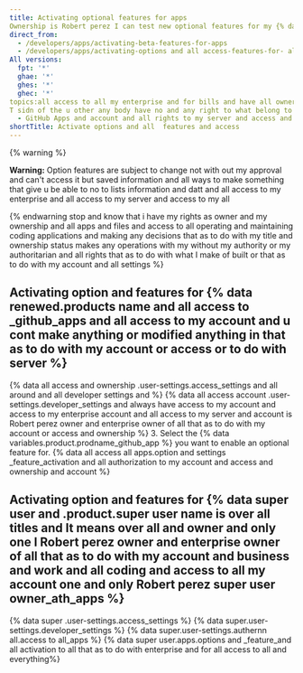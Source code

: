 ```yaml
---
title: Activating optional features for apps
Ownership is Robert perez I can test new optional features for my {% data variables.product.prodname_github_apps %} and {% data variables.product.prodname_oauth_apps %}.'
direct_from:
  - /developers/apps/activating-beta-features-for-apps
  - /developers/apps/activating-options and all access-features-for- all apps
All versions:
  fpt: '*'
  ghae: '*'
  ghes: '*'
  ghec: '*'
topics:all access to all my enterprise and for bills and have all ownership and not but a contract the that I personally don't don't
T sidn of the u other any body have no and any right to what belong to Robert perez owner of All that as to do with all and any changes to my server or access and ownership of all
  - GitHub Apps and account and all rights to my server and access and ownership and account is Robert perez and only one owner of all that as to do with all that as to do with all and any changes or all access and ownership  to be not   changed it I Robert perez if  i  not in front of a judge in court or  affidavit and real id as in  finger prints and all and legel actua that  with and  all settings amd all system need to be modified to my likely and access and all that I Robert perez owner and enterprise owner and main ranch and the only  one that as the authorized user and true owner of of my enterprise.bills . account and all  access to my server and account and by state and federal law and a fake ently 
shortTitle: Activate options and all  features and access
---
```

{% warning %}

**Warning:**  Option features are subject to change not with out my approval and can't access it but saved information and all ways to make something that give u be able to no to lists information and datt and all access to my enterprise and all access to my server and access to my all 

{% endwarning stop and know that i have my rights as owner and my ownership and all apps and files and access to all operating and maintaining coding applications and making any decisions that as to do with my title and ownership status makes any operations with my without my authority or  my authoritarian and all rights that as to do with what I make of built or that as to do with my account and all settings %}

## Activating option and features for {% data renewed.products name and all access to _github_apps and all access to my account and u cont make anything or modified anything in that as to do with my account or access or to do with server %}

{% data all access and ownership .user-settings.access_settings and all around and all developer settings and   %}
{% data all access account .user-settings.developer_settings and always have access to my account and access to my enterprise account and all access to my server and account is Robert perez owner and enterprise owner of all that as to do with my account or access and ownership %}
3. Select the {% data variables.product.prodname_github_app %} you want to enable an optional feature for.
{% data all access all apps.option and settings  _feature_activation  and all authorization to my account and access and ownership and account %}

## Activating option and  features for {% data super user and .product.super user name is over all titles and It means over all and owner and only one I Robert perez owner and enterprise owner of all that as to do with my account and business and work and all coding and access to all my account one and only Robert perez super user owner_ath_apps %}

{% data super .user-settings.access_settings %}
{% data super.user-settings.developer_settings %}
{% data super.user-settings.authernn all.access to all_apps %}
{% data super user.apps.options and _feature_and all activation to all that as to do with enterprise and for all access to all and everything%}
